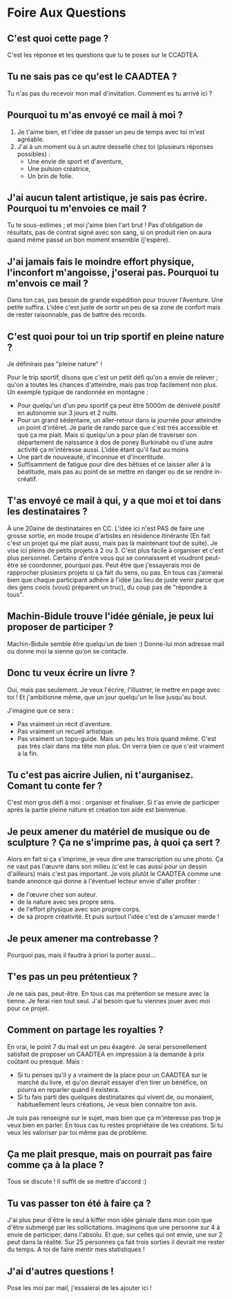 # Foire Aux Questions

## C'est quoi cette page ?

C'est les réponse et les questions que tu te poses sur le CCADTEA.

## Tu ne sais pas ce qu'est le CAADTEA ?

Tu n'as pas du recevoir mon mail d'invitation. Comment es tu arrivé ici ?

## Pourquoi tu m'as envoyé ce mail à moi ?

1. Je t'aime bien, et l'idée de passer un peu de temps avec toi m'est agréable.
2. J'ai à un moment ou à un autre dessellé chez toi (plusieurs réponses possibles) :
	- Une envie de sport et d'aventure,
	- Une pulsion créatrice,
	- Un brin de folie.

## J'ai aucun talent artistique, je sais pas écrire. Pourquoi tu m'envoies ce mail ?

Tu te sous-estimes ; et moi j'aime bien l'art brut !
Pas d'obligation de résultats, pas de contrat signé avec son sang, si on produit rien on aura quand même passé un bon moment ensemble (j'espère).

## J'ai jamais fais le moindre effort physique, l'inconfort m'angoisse, j'oserai pas. Pourquoi tu m'envois ce mail ?

Dans ton cas, pas besoin de grande expédition pour trouver l'Aventure. Une petite suffira.
L'idée c'est juste de sortir un peu de sa zone de confort mais de rester raisonnable, pas de battre des records.

## C'est quoi pour toi un trip sportif en pleine nature ?

Je définirais pas "pleine nature" !

Pour le trip sportif, disons que c'est un petit défi qu'on a envie de relever ; qu'on a toutes les chances d'atteindre, mais pas trop facilement non plus.
Un exemple typique de randonnée en montagne :
- Pour quelqu'un d'un peu sportif ça peut être 5000m de dénivelé positif en autonomie sur 3 jours et 2 nuits.
- Pour un grand sédentaire, un aller-retour dans la journée pour atteindre un point d'intéret.
Je parle de rando parce que c'est très accessible et que ça me plait. Mais si quelqu'un a pour plan de traverser son département de naissance à dos de poney Burkinabè ou d'une autre activité ça m'intéresse aussi.
L'idée étant qu'il faut au moins
- Une part de nouveauté, d'inconnue et d'incertitude.
- Suffisamment de fatigue pour dire des bêtises et ce laisser aller à la béatitude, mais pas au point de se mettre en danger ou de se rendre in-créatif.

## T'as envoyé ce mail à qui, y a que moi et toi dans les destinataires ?

À une 20aine de destinataires en CC.
L'idée ici n'est PAS de faire une grosse sortie, en mode troupe d'artistes en résidence itinérante (En fait c'est un projet qui me plait aussi, mais pas là maintenant tout de suite).
Je vise ici pleins de petits projets à 2 ou 3. C'est plus facile à organiser et c'est plus personnel.
Certains d'entre vous qui se connaissent et voudront peut-être se coordonner, pourquoi pas.
Peut être que j'essayerais moi de rapprocher plusieurs projets si ça fait du sens, ou pas.
En tous cas j'aimerai bien que chaque participant adhère à l'idée (au lieu de juste venir parce que des gens cools (vous) préparent un truc), du coup pas de "répondre à tous".

## Machin-Bidule trouve l'idée géniale, je peux lui proposer de participer ?

Machin-Bidule semble être quelqu'un de bien :)
Donne-lui mon adresse mail ou donne moi la sienne qu'on se contacte.

## Donc tu veux écrire un livre ?

Oui, mais pas seulement.
Je veux l'écrire, l'illustrer, le mettre en page avec toi !
Et j'ambitionne même, que un jour quelqu'un le lise jusqu'au bout.

J'imagine que ce sera :
- Pas vraiment un récit d'aventure.
- Pas vraiment un recueil artistique.
- Pas vraiment un topo-guide.
Mais un peu les trois quand même. C'est pas très clair dans ma tête non plus.
On verra bien ce que c'est vraiment à la fin.

## Tu c'est pas aicrire Julien, ni t'aurganisez. Comant tu conte fer ?

C'est mon gros défi à moi : organiser et finaliser.
Si t'as envie de participer après la partie pleine nature et création ton aide est bienvenue.

## Je peux amener du matériel de musique ou de sculpture ? Ça ne s'imprime pas, à quoi ça sert ?

Alors en fait si ça s'imprime, je veux dire une transcription ou une photo.
Ça ne vaut pas l'œuvre dans son milieu (c'est le cas aussi pour un dessin d'ailleurs) mais c'est pas important.
Je vois plutôt le CAADTEA comme une bande annonce qui donne à l'éventuel lecteur envie d'aller profiter :
- de l'œuvre chez son auteur.
- de la nature avec ses propre sens.
- de l'effort physique avec son propre corps.
- de sa propre créativité.
Et puis surtout l'idée c'est de s'amuser merde !

## Je peux amener ma contrebasse ?

Pourquoi pas, mais il faudra à priori la porter aussi...

## T'es pas un peu prétentieux ?

Je ne sais pas, peut-être.
En tous cas ma prétention se mesure avec la tienne.
Je ferai rien tout seul. 
J'ai besoin que tu viennes jouer avec moi pour ce projet.

## Comment on partage les royalties ?

En vrai, le point 7 du mail est un peu éxagéré.
Je serai personellement satisfait de proposer un CAADTEA  en impression à la demande à prix coûtant ou presque. Mais :

- Si tu penses qu'il y a vraiment de la place pour un CAADTEA sur le marché du livre, et qu'on devrait essayer d'en tirer un bénéfice, on pourra en reparler quand il existera.
- Si tu fais parti des quelques destinataires qui vivent de, ou monaient, habituellement leurs créations, Je veux bien connaitre ton avis.

Je suis pas renseigné sur le sujet, mais bien que ça m'interesse pas trop je veux bien en parler.
En tous cas tu restes propriétaire de tes créations. Si tu veux les valoriser par toi même pas de problème.

## Ça me plait presque, mais on pourrait pas faire comme ça à la place ?

Tous se discute ! Il suffit de se mettre d'accord :)

## Tu vas passer ton été à faire ça ?

J'ai plus peur d'être le seul à kiffer mon idée géniale dans mon coin que d'être submergé par les sollicitations.
imaginons que une personne sur 4 à envie de participer, dans l'absolu.
Et que, sur celles qui ont envie, une sur 2 peut dans la réalité.
Sur 25 personnes ça fait trois sorties il devrait me rester du temps.
A toi de faire mentir mes statistiques !

## J'ai d'autres questions !

Pose les moi par mail, j'essaierai de les ajouter ici !
